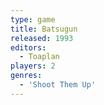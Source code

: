 ```yaml
---
type: game
title: Batsugun
released: 1993
editors: 
  - Toaplan
players: 2
genres:
  - 'Shoot Them Up'
---
```

